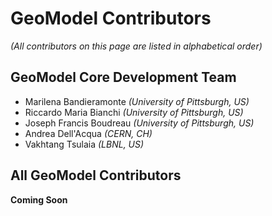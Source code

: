 # GeoModel Contributors

_(All contributors on this page are listed in alphabetical order)_

## GeoModel Core Development Team

 - Marilena Bandieramonte _(University of Pittsburgh, US)_
 - Riccardo Maria Bianchi _(University of Pittsburgh, US)_
 - Joseph Francis Boudreau _(University of Pittsburgh, US)_
 - Andrea Dell'Acqua _(CERN, CH)_
 - Vakhtang Tsulaia _(LBNL, US)_

## All GeoModel Contributors

**Coming Soon**
